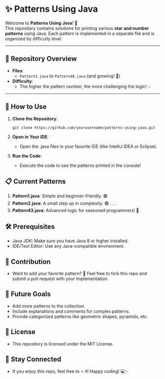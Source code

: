 # ✨ Patterns Using Java  

Welcome to **Patterns Using Java**! 🚀  
This repository contains solutions for printing various **star and number patterns** using Java. Each pattern is implemented in a separate file and is organized by difficulty level.  

---

## 📂 Repository Overview  

- **Files**:  
  - `Pattern1.java` to `Pattern48.java` (and growing! 🌱)  
- **Difficulty**:  
  - The higher the pattern number, the more challenging the logic! 💡  

---

## 🚀 How to Use  

1. **Clone the Repository**:  
   ```[]bash
   git clone https://github.com/yourusername/patterns-using-java.git
   ```
2. **Open in Your IDE**:
    - Open the .java files in your favorite IDE (like IntelliJ IDEA or Eclipse).

3. **Run the Code**:
    - Execute the code to see the patterns printed in the console!

## 📋 Current Patterns
1. **Pattern1.java**: Simple and beginner-friendly. 🟢
2. **Pattern2.java**: A small step up in complexity. 🟢
.
.
.
10. **Pattern43.java**: Advanced logic for seasoned programmers! 🔴

## 🛠️ Prerequisites
  - Java JDK: Make sure you have Java 8 or higher installed.
  - IDE/Text Editor: Use any Java-compatible environment.

## 📝 Contribution
  - Want to add your favorite pattern? 🤔 Feel free to fork this repo and submit a pull request with your implementation.

## 🌟 Future Goals
  - Add more patterns to the collection.
  - Include explanations and comments for complex patterns.
  - Provide categorized patterns like geometric shapes, pyramids, etc.

## 📜 License
  - This repository is licensed under the MIT License.

## 🔗 Stay Connected
  - If you enjoy this repo, feel free to ⭐ it! Happy coding! 💻✨

